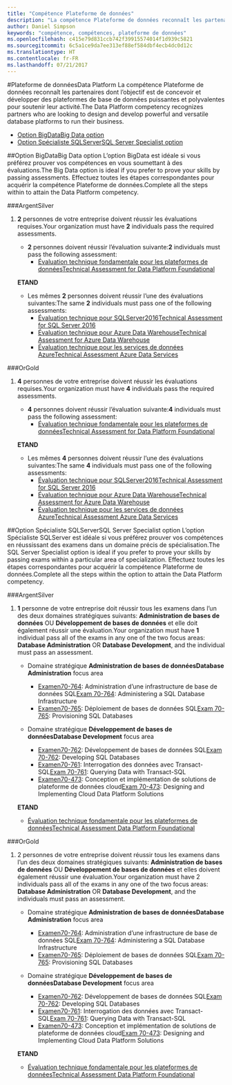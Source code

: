 ```yaml
---
title: "Compétence Plateforme de données"
description: "La compétence Plateforme de données reconnaît les partenaires dont l’objectif est de concevoir et développer des plateformes de base de données puissantes et polyvalentes pour soutenir leur activité."
author: Daniel Simpson
keywords: "compétence, compétences, plateforme de données"
ms.openlocfilehash: c415e79d831ccb742f39915574014f1d939c5821
ms.sourcegitcommit: 6c5a1ce9da7ee313ef88ef584dbf4ecb4dc0d12c
ms.translationtype: HT
ms.contentlocale: fr-FR
ms.lasthandoff: 07/21/2017
---
```

#<a name="data-platform"></a><span data-ttu-id="26bdf-104">Plateforme de données</span><span class="sxs-lookup"><span data-stu-id="26bdf-104">Data Platform</span></span>
<span data-ttu-id="26bdf-105">La compétence Plateforme de données reconnaît les partenaires dont l’objectif est de concevoir et développer des plateformes de base de données puissantes et polyvalentes pour soutenir leur activité.</span><span class="sxs-lookup"><span data-stu-id="26bdf-105">The Data Platform competency recognizes partners who are looking to design and develop powerful and versatile database platforms to run their business.</span></span>

- [<span data-ttu-id="26bdf-106">Option BigData</span><span class="sxs-lookup"><span data-stu-id="26bdf-106">Big Data option</span></span>](#big-data-option) 
- [<span data-ttu-id="26bdf-107">Option Spécialiste SQLServer</span><span class="sxs-lookup"><span data-stu-id="26bdf-107">SQL Server Specialist option</span></span>](#sql-server-specialist-option)

##<a name="big-data-option"></a><span data-ttu-id="26bdf-108">Option BigData</span><span class="sxs-lookup"><span data-stu-id="26bdf-108">Big Data option</span></span>
<span data-ttu-id="26bdf-109">L’option BigData est idéale si vous préférez prouver vos compétences en vous soumettant à des évaluations.</span><span class="sxs-lookup"><span data-stu-id="26bdf-109">The Big Data option is ideal if you prefer to prove your skills by passing assessments.</span></span> <span data-ttu-id="26bdf-110">Effectuez toutes les étapes correspondantes pour acquérir la compétence Plateforme de données.</span><span class="sxs-lookup"><span data-stu-id="26bdf-110">Complete all the steps within to attain the Data Platform competency.</span></span>

###<a name="silver"></a><span data-ttu-id="26bdf-111">Argent</span><span class="sxs-lookup"><span data-stu-id="26bdf-111">Silver</span></span>
1. <span data-ttu-id="26bdf-112">**2** personnes de votre entreprise doivent réussir les évaluations requises.</span><span class="sxs-lookup"><span data-stu-id="26bdf-112">Your organization must have **2** individuals pass the required assessments.</span></span>

    - <span data-ttu-id="26bdf-113">**2** personnes doivent réussir l’évaluation suivante:</span><span class="sxs-lookup"><span data-stu-id="26bdf-113">**2** individuals must pass the following assessment:</span></span>
        - [<span data-ttu-id="26bdf-114">Évaluation technique fondamentale pour les plateformes de données</span><span class="sxs-lookup"><span data-stu-id="26bdf-114">Technical Assessment for Data Platform Foundational</span></span>](https://partneruniversity.microsoft.com/?whr=uri:MicrosoftAccount&courseId=14354&scoId=nNGssUygB_8504778676)

    **<span data-ttu-id="26bdf-115">ET</span><span class="sxs-lookup"><span data-stu-id="26bdf-115">AND</span></span>**

    - <span data-ttu-id="26bdf-116">Les mêmes **2** personnes doivent réussir l’une des évaluations suivantes:</span><span class="sxs-lookup"><span data-stu-id="26bdf-116">The same **2** individuals must pass one of the following assessments:</span></span>
        - [<span data-ttu-id="26bdf-117">Évaluation technique pour SQLServer2016</span><span class="sxs-lookup"><span data-stu-id="26bdf-117">Technical Assessment for SQL Server 2016</span></span>](https://partneruniversity.microsoft.com/?whr=uri:MicrosoftAccount&courseId=14355&scoId=nzHk0hygB_7404778676)
        - [<span data-ttu-id="26bdf-118">Évaluation technique pour Azure Data Warehouse</span><span class="sxs-lookup"><span data-stu-id="26bdf-118">Technical Assessment for Azure Data Warehouse</span></span>](https://partneruniversity.microsoft.com/?whr=uri:MicrosoftAccount&courseId=17491&scoId=1yUZ01TnD_1606265419)
        - [<span data-ttu-id="26bdf-119">Évaluation technique pour les services de données Azure</span><span class="sxs-lookup"><span data-stu-id="26bdf-119">Technical Assessment Azure Data Services</span></span>](https://partneruniversity.microsoft.com/?whr=uri:MicrosoftAccount&courseId=17490&scoId=2h3AfWTnD_4706265419)

###<a name="gold"></a><span data-ttu-id="26bdf-120">Or</span><span class="sxs-lookup"><span data-stu-id="26bdf-120">Gold</span></span>
1. <span data-ttu-id="26bdf-121">**4** personnes de votre entreprise doivent réussir les évaluations requises.</span><span class="sxs-lookup"><span data-stu-id="26bdf-121">Your organization must have **4** individuals pass the required assessments.</span></span>

    - <span data-ttu-id="26bdf-122">**4** personnes doivent réussir l’évaluation suivante:</span><span class="sxs-lookup"><span data-stu-id="26bdf-122">**4** individuals must pass the following assessment:</span></span>
        - [<span data-ttu-id="26bdf-123">Évaluation technique fondamentale pour les plateformes de données</span><span class="sxs-lookup"><span data-stu-id="26bdf-123">Technical Assessment for Data Platform Foundational</span></span>](https://partneruniversity.microsoft.com/?whr=uri:MicrosoftAccount&courseId=14354&scoId=nNGssUygB_8504778676)

    **<span data-ttu-id="26bdf-124">ET</span><span class="sxs-lookup"><span data-stu-id="26bdf-124">AND</span></span>**

    - <span data-ttu-id="26bdf-125">Les mêmes **4** personnes doivent réussir l’une des évaluations suivantes:</span><span class="sxs-lookup"><span data-stu-id="26bdf-125">The same **4** individuals must pass one of the following assessments:</span></span>
        - [<span data-ttu-id="26bdf-126">Évaluation technique pour SQLServer2016</span><span class="sxs-lookup"><span data-stu-id="26bdf-126">Technical Assessment for SQL Server 2016</span></span>](https://partneruniversity.microsoft.com/?whr=uri:MicrosoftAccount&courseId=14355&scoId=nzHk0hygB_7404778676)
        - [<span data-ttu-id="26bdf-127">Évaluation technique pour Azure Data Warehouse</span><span class="sxs-lookup"><span data-stu-id="26bdf-127">Technical Assessment for Azure Data Warehouse</span></span>](https://partneruniversity.microsoft.com/?whr=uri:MicrosoftAccount&courseId=17491&scoId=1yUZ01TnD_1606265419)
        - [<span data-ttu-id="26bdf-128">Évaluation technique pour les services de données Azure</span><span class="sxs-lookup"><span data-stu-id="26bdf-128">Technical Assessment Azure Data Services</span></span>](https://partneruniversity.microsoft.com/?whr=uri:MicrosoftAccount&courseId=17490&scoId=2h3AfWTnD_4706265419)

##<a name="sql-server-specialist-option"></a><span data-ttu-id="26bdf-129">Option Spécialiste SQLServer</span><span class="sxs-lookup"><span data-stu-id="26bdf-129">SQL Server Specialist option</span></span>
<span data-ttu-id="26bdf-130">L’option Spécialiste SQLServer est idéale si vous préférez prouver vos compétences en réussissant des examens dans un domaine précis de spécialisation.</span><span class="sxs-lookup"><span data-stu-id="26bdf-130">The SQL Server Specialist option is ideal if you prefer to prove your skills by passing exams within a particular area of specialization.</span></span> <span data-ttu-id="26bdf-131">Effectuez toutes les étapes correspondantes pour acquérir la compétence Plateforme de données.</span><span class="sxs-lookup"><span data-stu-id="26bdf-131">Complete all the steps within the option to attain the Data Platform competency.</span></span>

###<a name="silver"></a><span data-ttu-id="26bdf-132">Argent</span><span class="sxs-lookup"><span data-stu-id="26bdf-132">Silver</span></span>
1. <span data-ttu-id="26bdf-133">**1** personne de votre entreprise doit réussir tous les examens dans l’un des deux domaines stratégiques suivants: **Administration de bases de données** OU **Développement de bases de données** et elle doit également réussir une évaluation.</span><span class="sxs-lookup"><span data-stu-id="26bdf-133">Your organization must have **1** individual pass all of the exams in any one of the two focus areas: **Database Administration** OR **Database Development**, and the individual must pass an assessment.</span></span>

    - <span data-ttu-id="26bdf-134">Domaine stratégique **Administration de bases de données**</span><span class="sxs-lookup"><span data-stu-id="26bdf-134">**Database Administration** focus area</span></span>
        - <span data-ttu-id="26bdf-135">[Examen70-764](https://www.microsoft.com/en-us/learning/exam-70-764.aspx): Administration d’une infrastructure de base de données SQL</span><span class="sxs-lookup"><span data-stu-id="26bdf-135">[Exam 70-764](https://www.microsoft.com/en-us/learning/exam-70-764.aspx): Administering a SQL Database Infrastructure</span></span> 
        - <span data-ttu-id="26bdf-136">[Examen70-765](https://www.microsoft.com/en-us/learning/exam-70-765.aspx): Déploiement de bases de données SQL</span><span class="sxs-lookup"><span data-stu-id="26bdf-136">[Exam 70-765](https://www.microsoft.com/en-us/learning/exam-70-765.aspx): Provisioning SQL Databases</span></span>

    - <span data-ttu-id="26bdf-137">Domaine stratégique **Développement de bases de données**</span><span class="sxs-lookup"><span data-stu-id="26bdf-137">**Database Development** focus area</span></span>
        - <span data-ttu-id="26bdf-138">[Examen70-762](https://www.microsoft.com/en-us/learning/exam-70-762.aspx): Développement de bases de données SQL</span><span class="sxs-lookup"><span data-stu-id="26bdf-138">[Exam 70-762](https://www.microsoft.com/en-us/learning/exam-70-762.aspx): Developing SQL Databases</span></span>
        - <span data-ttu-id="26bdf-139">[Examen70-761](https://www.microsoft.com/en-us/learning/exam-70-761.aspx): Interrogation des données avec Transact-SQL</span><span class="sxs-lookup"><span data-stu-id="26bdf-139">[Exam 70-761](https://www.microsoft.com/en-us/learning/exam-70-761.aspx): Querying Data with Transact-SQL</span></span>
        - <span data-ttu-id="26bdf-140">[Examen70-473](https://www.microsoft.com/en-us/learning/exam-70-473.aspx): Conception et implémentation de solutions de plateforme de données cloud</span><span class="sxs-lookup"><span data-stu-id="26bdf-140">[Exam 70-473](https://www.microsoft.com/en-us/learning/exam-70-473.aspx): Designing and Implementing Cloud Data Platform Solutions</span></span>

    **<span data-ttu-id="26bdf-141">ET</span><span class="sxs-lookup"><span data-stu-id="26bdf-141">AND</span></span>**

    - [<span data-ttu-id="26bdf-142">Évaluation technique fondamentale pour les plateformes de données</span><span class="sxs-lookup"><span data-stu-id="26bdf-142">Technical Assessment Data Platform Foundational</span></span>](https://partneruniversity.microsoft.com/?whr=uri:MicrosoftAccount&courseId=14354&scoId=nNGssUygB_8504778676)

###<a name="gold"></a><span data-ttu-id="26bdf-143">Or</span><span class="sxs-lookup"><span data-stu-id="26bdf-143">Gold</span></span>
1. <span data-ttu-id="26bdf-144">2 personnes de votre entreprise doivent réussir tous les examens dans l’un des deux domaines stratégiques suivants: **Administration de bases de données** OU **Développement de bases de données** et elles doivent également réussir une évaluation.</span><span class="sxs-lookup"><span data-stu-id="26bdf-144">Your organization must have 2 individuals pass all of the exams in any one of the two focus areas: **Database Administration** OR **Database Development**, and the individuals must pass an assessment.</span></span>

    - <span data-ttu-id="26bdf-145">Domaine stratégique **Administration de bases de données**</span><span class="sxs-lookup"><span data-stu-id="26bdf-145">**Database Administration** focus area</span></span>
        - <span data-ttu-id="26bdf-146">[Examen70-764](https://www.microsoft.com/en-us/learning/exam-70-764.aspx): Administration d’une infrastructure de base de données SQL</span><span class="sxs-lookup"><span data-stu-id="26bdf-146">[Exam 70-764](https://www.microsoft.com/en-us/learning/exam-70-764.aspx): Administering a SQL Database Infrastructure</span></span> 
        - <span data-ttu-id="26bdf-147">[Examen70-765](https://www.microsoft.com/en-us/learning/exam-70-765.aspx): Déploiement de bases de données SQL</span><span class="sxs-lookup"><span data-stu-id="26bdf-147">[Exam 70-765](https://www.microsoft.com/en-us/learning/exam-70-765.aspx): Provisioning SQL Databases</span></span>

    - <span data-ttu-id="26bdf-148">Domaine stratégique **Développement de bases de données**</span><span class="sxs-lookup"><span data-stu-id="26bdf-148">**Database Development** focus area</span></span>
        - <span data-ttu-id="26bdf-149">[Examen70-762](https://www.microsoft.com/en-us/learning/exam-70-762.aspx): Développement de bases de données SQL</span><span class="sxs-lookup"><span data-stu-id="26bdf-149">[Exam 70-762](https://www.microsoft.com/en-us/learning/exam-70-762.aspx): Developing SQL Databases</span></span>
        - <span data-ttu-id="26bdf-150">[Examen70-761](https://www.microsoft.com/en-us/learning/exam-70-761.aspx): Interrogation des données avec Transact-SQL</span><span class="sxs-lookup"><span data-stu-id="26bdf-150">[Exam 70-761](https://www.microsoft.com/en-us/learning/exam-70-761.aspx): Querying Data with Transact-SQL</span></span>
        - <span data-ttu-id="26bdf-151">[Examen70-473](https://www.microsoft.com/en-us/learning/exam-70-473.aspx): Conception et implémentation de solutions de plateforme de données cloud</span><span class="sxs-lookup"><span data-stu-id="26bdf-151">[Exam 70-473](https://www.microsoft.com/en-us/learning/exam-70-473.aspx): Designing and Implementing Cloud Data Platform Solutions</span></span>

    **<span data-ttu-id="26bdf-152">ET</span><span class="sxs-lookup"><span data-stu-id="26bdf-152">AND</span></span>**

    - [<span data-ttu-id="26bdf-153">Évaluation technique fondamentale pour les plateformes de données</span><span class="sxs-lookup"><span data-stu-id="26bdf-153">Technical Assessment Data Platform Foundational</span></span>](https://partneruniversity.microsoft.com/?whr=uri:MicrosoftAccount&courseId=14354&scoId=nNGssUygB_8504778676)




